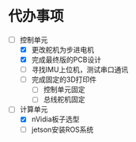 <!--
 * @Author: 小叶同学
 * @Date: 2024-03-15 19:59:35
 * @LastEditors: Please set LastEditors
 * @LastEditTime: 2024-03-16 22:10:46
 * @Description: 请填写简介
-->

# 代办事项


- [ ] 控制单元
  - [x] 更改舵机为步进电机
  - [x] 完成最终版的PCB设计
  - [ ] 寻找IMU上位机，测试串口通讯
  - [ ] 完成固定的3D打印件
    - [ ] 控制单元固定
    - [ ] 总线舵机固定
- [ ] 计算单元
  - [x] nVidia板子选型
  - [ ] jetson安装ROS系统
